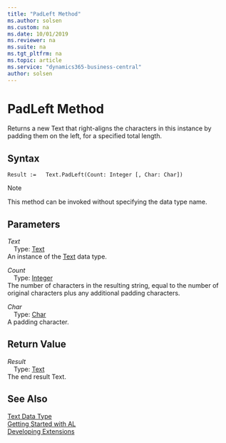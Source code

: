 ```yaml
---
title: "PadLeft Method"
ms.author: solsen
ms.custom: na
ms.date: 10/01/2019
ms.reviewer: na
ms.suite: na
ms.tgt_pltfrm: na
ms.topic: article
ms.service: "dynamics365-business-central"
author: solsen
---
```

[//]: # (START>DO_NOT_EDIT)
[//]: # (IMPORTANT:Do not edit any of the content between here and the END>DO_NOT_EDIT.)
[//]: # (Any modifications should be made in the .xml files in the ModernDev repo.)
# PadLeft Method
Returns a new Text that right-aligns the characters in this instance by padding them on the left, for a specified total length.


## Syntax
```
Result :=   Text.PadLeft(Count: Integer [, Char: Char])
```
> [!NOTE]  
> This method can be invoked without specifying the data type name.  
## Parameters
*Text*  
&emsp;Type: [Text](text-data-type.md)  
An instance of the [Text](text-data-type.md) data type.  

*Count*  
&emsp;Type: [Integer](../integer/integer-data-type.md)  
The number of characters in the resulting string, equal to the number of original characters plus any additional padding characters.
        
*Char*  
&emsp;Type: [Char](../char/char-data-type.md)  
A padding character.  


## Return Value
*Result*  
&emsp;Type: [Text](text-data-type.md)  
The end result Text.  


[//]: # (IMPORTANT: END>DO_NOT_EDIT)
## See Also
[Text Data Type](text-data-type.md)  
[Getting Started with AL](../../devenv-get-started.md)  
[Developing Extensions](../../devenv-dev-overview.md)